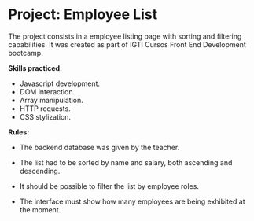 # Project: Employee List
The project consists in a employee listing page with sorting and filtering capabilities. It was created as part of IGTI Cursos Front End Development bootcamp.

**Skills practiced:**

- Javascript development.
- DOM interaction.
- Array manipulation.
- HTTP requests.
- CSS stylization.

**Rules:**

- The backend database was given by the teacher.

- The list had to be sorted by name and salary, both ascending and descending.

- It should be possible to filter the list by employee roles.

- The interface must show how many employees are being exhibited at the moment.

  